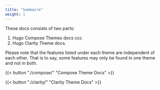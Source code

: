```yaml
---
title: "Sommaire"
weight: 1
---
```


These docs consists of two parts:

1. Hugo Compose Themes docs ccc
2. Hugo Clarity Theme docs.

Please note that the features listed under each theme are independent of each other. That is to say, some features may only be found in one theme and not in both.

<!-- That content is better than dummy lorem ipsum 2) That content serves a good real-world demo for this theme 3) Publish more structured docs for each theme which are better than long blocky READMEs -->

{{< button "./compose/" "Compose Theme Docs" >}}

{{< button "./clarity/" "Clarity Theme Docs" >}}
